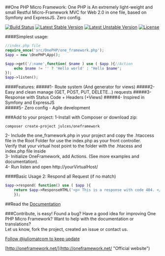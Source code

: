 ##One PHP Micro Framework:
One PHP is An extremely light-weight and small Restful Micro-Framework MVC for Web 2.0 in one file, based on Symfony and ExpressJS. Zero config.   

[![Build Status](https://travis-ci.org/juliomatcom/one-php-microframework.svg?branch=master)](https://travis-ci.org/juliomatcom/one-php-microframework)
[![Latest Stable Version](https://poser.pugx.org/julces/oneframework/v/stable)](https://packagist.org/packages/julces/oneframework)
[![Latest Unstable Version](https://poser.pugx.org/julces/oneframework/v/unstable)](https://packagist.org/packages/julces/oneframework)
[![License](https://poser.pugx.org/julces/oneframework/license)](https://packagist.org/packages/julces/oneframework)   

####Simplest usage:
```php
//index.php file    
require_once('src/OnePHP/one_framework.php');
$app = new \OnePHP\App();

$app->get('/:name',function( $name ) use ( $app ){//Action
    echo $name != '' ? 'Hello world' : "Hello $name";     
});     
$app->listen();
```

####Features:
#####1- Route system (And generator for views)
#####2- Easy and clean manage (GET, POST, PUT, DELETE...) requests
#####3- Response with Status Code + Headers (+Views)
#####4- Inspired in Symfony and ExpressJS    
#####5- Zero config - Agile development

###Add to your project:
1-Install with Composer or download zip:        
```     
composer create-project julces/oneframework
``` 
2- Include the one_framework.php in your project and  copy the .htaccess file in the Root Folder for use the index.php as your front controller.     
Verify that your virtual host point to the folder with the .htacess and index.php file inside       
3- Initialize OneFramework, add Actions. (See more examples and documentation).    
4- Run listen and open http://yourVirtualHost/


####Basic Usage 2: Respond all Request (if no match)
```php
$app->respond( function() use ( $app ){
    return $app->ResponseHTML('<p> This is a response with code 404. </p>', 404);
    });
```

##Read the [Documentation](http://oneframework.net/docs/ "See the official documentation in the One Micro Framework website")

###Contribute, is easy!
Found a bug? Have a good idea for improving One PHP Micro Framework?
Want to help with the documentation or translations?        
Let us know, fork the project, created an issue or contact us.

[Follow @juliomatcom to keep update](https://twitter.com/juliomatcom    "News and updates")

[http://oneframework.net/](http://oneframework.net/    "Official website")
